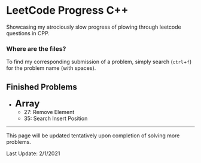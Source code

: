 # LeetCode Progress C++
Showcasing my atrociously slow progress of plowing through leetcode questions in CPP.

### Where are the files?
To find my corresponding submission of a problem, simply search (`ctrl`+`f`) for the problem name (with spaces).

## Finished Problems
+ <font size=5> **Array** </font>
  + 27: Remove Element
  + 35: Search Insert Position

---

This page will be updated tentatively upon completion of solving more problems.

Last Update: 2/1/2021

